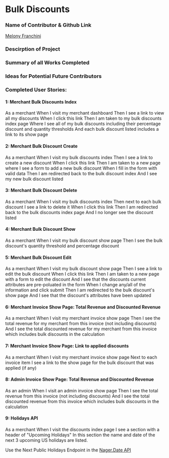 # Bulk Discounts

### Name of Contributor & Github Link

[Melony Franchini](https://github.com/MelTravelz)<br>

### Descirption of Project



### Summary of all Works Completed



### Ideas for Potential Future Contributors



### Completed User Stories:
#### 1: Merchant Bulk Discounts Index
As a merchant
When I visit my merchant dashboard
Then I see a link to view all my discounts
When I click this link
Then I am taken to my bulk discounts index page
Where I see all of my bulk discounts including their
percentage discount and quantity thresholds
And each bulk discount listed includes a link to its show page

#### 2: Merchant Bulk Discount Create
As a merchant
When I visit my bulk discounts index
Then I see a link to create a new discount
When I click this link
Then I am taken to a new page where I see a form to add a new bulk discount
When I fill in the form with valid data
Then I am redirected back to the bulk discount index
And I see my new bulk discount listed

#### 3: Merchant Bulk Discount Delete
As a merchant
When I visit my bulk discounts index
Then next to each bulk discount I see a link to delete it
When I click this link
Then I am redirected back to the bulk discounts index page
And I no longer see the discount listed

#### 4: Merchant Bulk Discount Show
As a merchant
When I visit my bulk discount show page
Then I see the bulk discount's quantity threshold and percentage discount

#### 5: Merchant Bulk Discount Edit
As a merchant
When I visit my bulk discount show page
Then I see a link to edit the bulk discount
When I click this link
Then I am taken to a new page with a form to edit the discount
And I see that the discounts current attributes are pre-poluated in the form
When I change any/all of the information and click submit
Then I am redirected to the bulk discount's show page
And I see that the discount's attributes have been updated

#### 6: Merchant Invoice Show Page: Total Revenue and Discounted Revenue
As a merchant
When I visit my merchant invoice show page
Then I see the total revenue for my merchant from this invoice (not including discounts)
And I see the total discounted revenue for my merchant from this invoice which includes bulk discounts in the calculation

#### 7: Merchant Invoice Show Page: Link to applied discounts
As a merchant
When I visit my merchant invoice show page
Next to each invoice item I see a link to the show page for the bulk discount that was applied (if any)

#### 8: Admin Invoice Show Page: Total Revenue and Discounted Revenue
As an admin
When I visit an admin invoice show page
Then I see the total revenue from this invoice (not including discounts)
And I see the total discounted revenue from this invoice which includes bulk discounts in the calculation

#### 9: Holidays API
As a merchant
When I visit the discounts index page
I see a section with a header of "Upcoming Holidays"
In this section the name and date of the next 3 upcoming US holidays are listed.

Use the Next Public Holidays Endpoint in the [Nager.Date API](https://date.nager.at/swagger/index.html)

